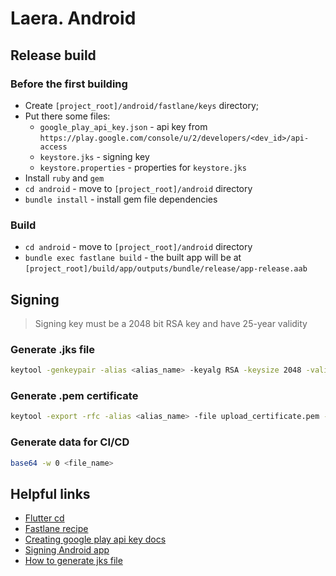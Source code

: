 # Laera. Android

## Release build

### Before the first building

* Create `[project_root]/android/fastlane/keys` directory;
* Put there some files:
  * `google_play_api_key.json` - api key from `https://play.google.com/console/u/2/developers/<dev_id>/api-access`
  * `keystore.jks` - signing key
  * `keystore.properties` - properties for `keystore.jks`
* Install `ruby` and `gem`
* `cd android` - move to `[project_root]/android` directory
* `bundle install` - install gem file dependencies

### Build

* `cd android` - move to `[project_root]/android` directory
* `bundle exec fastlane build` - the built app will be at `[project_root]/build/app/outputs/bundle/release/app-release.aab`

## Signing

> Signing key must be a 2048 bit RSA key and have 25-year validity

### Generate .jks file

```sh
keytool -genkeypair -alias <alias_name> -keyalg RSA -keysize 2048 -validity 9125 -keystore keystore.jks
```

### Generate .pem certificate

```sh
keytool -export -rfc -alias <alias_name> -file upload_certificate.pem -keystore keystore.jks
```

### Generate data for CI/CD

```sh
base64 -w 0 <file_name>
```

## Helpful links

* [Flutter cd][flutter_cd]
* [Fastlane recipe][fastlane_recipe]
* [Creating google play api key docs][google_play_api_key_docs]
* [Signing Android app][signing]
* [How to generate jks file][generate_jks]

[flutter_cd]: https://flutter.dev/docs/deployment/cd
[fastlane_recipe]: https://circleci.com/blog/adding-iac-security-scans-to-ci-pipelines/
[google_play_api_key_docs]: https://developers.google.com/android-publisher/getting_started
[signing]: https://developer.android.com/studio/publish/app-signing
[generate_jks]: https://medium.com/@psyanite/how-to-sign-and-release-your-flutter-app-ed5e9531c2ac
